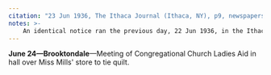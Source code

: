 ```yaml
---
citation: "23 Jun 1936, The Ithaca Journal (Ithaca, NY), p9, newspapers.com"
notes: >-
    An identical notice ran the previous day, 22 Jun 1936, in the Ithaca Journal.
---
```

**June 24—Brooktondale**—Meeting of Congregational Church Ladies Aid in hall over Miss Mills' store to tie quilt.